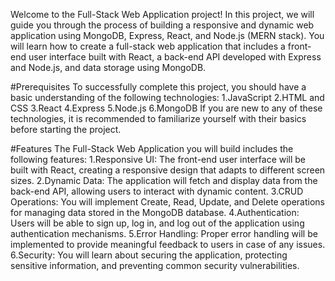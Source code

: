 Welcome to the Full-Stack Web Application project! In this project, we will guide you through the process of building a responsive and dynamic web application using MongoDB, Express, React, and Node.js (MERN stack). You will learn how to create a full-stack web application that includes a front-end user interface built with React, a back-end API developed with Express and Node.js, and data storage using MongoDB.

#Prerequisites
To successfully complete this project, you should have a basic understanding of the following technologies:
1.JavaScript
2.HTML and CSS
3.React
4.Express
5.Node.js
6.MongoDB
If you are new to any of these technologies, it is recommended to familiarize yourself with their basics before starting the project.

#Features
The Full-Stack Web Application you will build includes the following features:
1.Responsive UI: The front-end user interface will be built with React, creating a responsive design that adapts to different screen sizes.
2.Dynamic Data: The application will fetch and display data from the back-end API, allowing users to interact with dynamic content.
3.CRUD Operations: You will implement Create, Read, Update, and Delete operations for managing data stored in the MongoDB database.
4.Authentication: Users will be able to sign up, log in, and log out of the application using authentication mechanisms.
5.Error Handling: Proper error handling will be implemented to provide meaningful feedback to users in case of any issues.
6.Security: You will learn about securing the application, protecting sensitive information, and preventing common security vulnerabilities.
